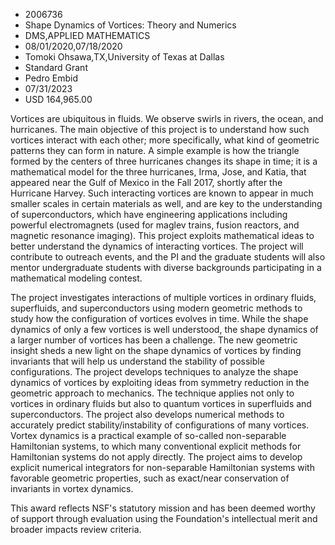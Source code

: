 
* 2006736
* Shape Dynamics of Vortices: Theory and Numerics
* DMS,APPLIED MATHEMATICS
* 08/01/2020,07/18/2020
* Tomoki Ohsawa,TX,University of Texas at Dallas
* Standard Grant
* Pedro Embid
* 07/31/2023
* USD 164,965.00

Vortices are ubiquitous in fluids. We observe swirls in rivers, the ocean, and
hurricanes. The main objective of this project is to understand how such
vortices interact with each other; more specifically, what kind of geometric
patterns they can form in nature. A simple example is how the triangle formed by
the centers of three hurricanes changes its shape in time; it is a mathematical
model for the three hurricanes, Irma, Jose, and Katia, that appeared near the
Gulf of Mexico in the Fall 2017, shortly after the Hurricane Harvey. Such
interacting vortices are known to appear in much smaller scales in certain
materials as well, and are key to the understanding of superconductors, which
have engineering applications including powerful electromagnets (used for maglev
trains, fusion reactors, and magnetic resonance imaging). This project exploits
mathematical ideas to better understand the dynamics of interacting vortices.
The project will contribute to outreach events, and the PI and the graduate
students will also mentor undergraduate students with diverse backgrounds
participating in a mathematical modeling contest.

The project investigates interactions of multiple vortices in ordinary fluids,
superfluids, and superconductors using modern geometric methods to study how the
configuration of vortices evolves in time. While the shape dynamics of only a
few vortices is well understood, the shape dynamics of a larger number of
vortices has been a challenge. The new geometric insight sheds a new light on
the shape dynamics of vortices by finding invariants that will help us
understand the stability of possible configurations. The project develops
techniques to analyze the shape dynamics of vortices by exploiting ideas from
symmetry reduction in the geometric approach to mechanics. The technique applies
not only to vortices in ordinary fluids but also to quantum vortices in
superfluids and superconductors. The project also develops numerical methods to
accurately predict stability/instability of configurations of many vortices.
Vortex dynamics is a practical example of so-called non-separable Hamiltonian
systems, to which many conventional explicit methods for Hamiltonian systems do
not apply directly. The project aims to develop explicit numerical integrators
for non-separable Hamiltonian systems with favorable geometric properties, such
as exact/near conservation of invariants in vortex dynamics.

This award reflects NSF's statutory mission and has been deemed worthy of
support through evaluation using the Foundation's intellectual merit and broader
impacts review criteria.
